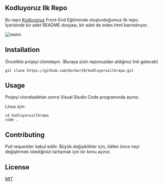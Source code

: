## Kodluyoruz Ilk Repo

Bu repo [Kodluyoruz](https://kodluyoruz.org/tr/kodluyoruz/) Front-End Eğitiminde oluşturduğumuz ilk repo. İçerisinde bir adet README dosyası, bir adet de index.html barındırıyor.


![resim](https://res.cloudinary.com/danielkapper-com/image/upload/v1577156572/logo-one.png)


## Installation

Öncelikle projeyi clonelayın. (Buraya sizin reponuzdan aldığınız link gelecek)

```
git clone https://github.com/borbor29/kodluyoruzilkrepo.git
```

## Usage

Projeyi cloneladıktan sonra Visual Studio Code programında açınız.

Linux için:

```
cd kodluyoruzilkrepo
code .
```

## Contributing
 

Pull requestler kabul edilir. Büyük değişiklikler için, lütfen önce neyi değiştirmek istediğinizi tartışmak için bir konu açınız.

## License

 [MIT](https://choosealicense.com/licenses/mit/)